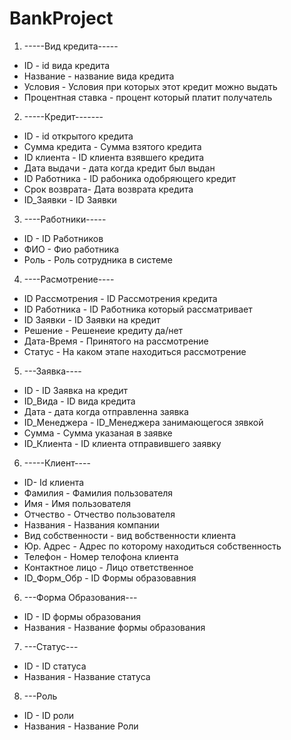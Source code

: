 # BankProject
1. -----Вид кредита-----
+ ID - id вида кредита
+ Название - название вида кредита
+ Условия - Условия при которых этот кредит можно выдать
+ Процентная ставка - процент который платит получатель 
2. -----Кредит-------
+ ID - id открытого кредита 
+ Сумма кредита - Сумма взятого кредита 
+ ID клиента - ID клиента взявшего кредита
+ Дата выдачи - дата когда кредит был выдан
+ ID Работника - ID рабоника одобряющего кредит
+ Срок возврата- Дата возврата кредита
+ ID_Заявки - ID Заявки
3. ----Работники-----
+ ID - ID Работников 
+ ФИО - Фио работника 
+ Роль - Роль сотрудника в системе
4. ----Расмотрение----
+ ID Рассмотрения - ID Рассмотрения кредита
+ ID Работника - ID Работника который рассматривает
+ ID Заявки - ID Заявки на кредит 
+ Решение - Решенеие кредиту да/нет
+ Дата-Время - Принятого на рассмотрение 
+ Статус - На каком этапе находиться рассмотрение
5. ---Заявка----
+ ID - ID Заявка на кредит
+ ID_Вида - ID вида кредита
+ Дата - дата когда отправленна заявка
+ ID_Менеджера - ID_Менеджера занимающегося зявкой
+ Сумма - Сумма указаная в заявке
+ ID_Клиента - ID клиента отправившего заявку
6. -----Клиент----
+ ID- Id клиента 
+ Фамилия - Фамилия пользователя
+ Имя - Имя пользователя
+ Отчество - Отчество пользователя
+ Названия - Названия компании
+ Вид собственности - вид вобственности клиента
+ Юр. Адрес - Адрес по которому находиться собственность
+ Телефон - Номер телофона клиента
+ Контактное лицо - Лицо ответственное 
+ ID_Форм_Обр - ID Формы образовавния 
6. ---Форма Образования---
+ ID - ID формы образования
+ Названия - Название формы образования
7. ---Статус---
+ ID - ID статуса
+ Названия - Название статуса
8. ---Роль
+ ID - ID роли
+ Названия - Название Роли

